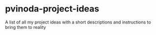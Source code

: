 # pvinoda-project-ideas
A list of all my project ideas with a short descriptions and instructions to bring them to reality
